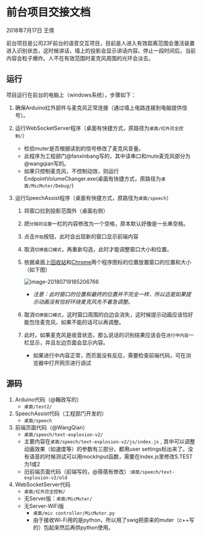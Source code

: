 # 前台项目交接文档

2018年7月17日 王倩

前台项目是公司23F前台的语音交互项目，目前是人进入有效距离范围会激活装置进入识别状态，这时候讲话，墙上的投影会显示讲话内容。停止一段时间后，当前内容会粒子爆炸。人不在有效范围时麦克风周围的光环会淡去。

## 运行

项目运行在前台的电脑上（windows系统），步骤如下：

1. 确保Arduino红外部件与麦克风正常连接（通过墙上电路连接到电脑提供信号）。

2. 运行WebSocketServer程序（桌面有快捷方式，原路径为`桌面/红外完全控制/`）

   - 检验muter是否根据读到的信号修改了麦克风音量。
   - 此程序为工程部门@fanxinbang写的，其中读串口和mute麦克风部分为@wangqian写的。
   - 如果只控制麦克风，不控制动效，则运行EndpointVolumeChanger.exe(桌面有快捷方式，原路径为`桌面/MicMuter/Debug/`)

3. 运行SpeechAssist程序（桌面有快捷方式，原路径为`桌面/speech`）
   1. 将窗口拉到投影范围外（桌面右侧）

   2. 把`分隔符设置`一栏的内容修改为一个空格，原本默认好像是一长串空格。

   3. 点击`开始`按钮，此时会出现新的窗口显示前端内容

   4. 取消`切换窗口模式`，再重新勾选，此时才能调整窗口大小和位置。

   5. 依据桌面上<u>回收站</u>和<u>Chrome</u>两个程序图标的位置放置窗口的位置和大小（如下图）

      ![image-20180719185206766](/var/folders/04/16pl3v8j05d7pdkz7xc_959r0000gp/T/abnerworks.Typora/image-20180719185206766.png)

      - *注意：此时窗口的位置和最终的位置并不完全一样，所以这是如果提示动画没有恰好环绕麦克风先不着急调整。*

   6. 取消`切换窗口模式`，这时窗口周围的白边会消失，这时候提示动画应该恰好能包住麦克风，如果不能的话可以再调整。

   7. 此时，如果麦克风是收音状态，那么说话的识别结果应该会在`进行中内容`一栏显示，并且左边页面会显示内容。
      - 如果进行中内容正常，而页面没有反应，需要检查前端代码，可在浏览器中打开网页进行调试



## 源码

1. Arduino代码（@翰政写的）
   - `桌面/test2/`
2. SpeechAssist代码（工程部门开发的）
   - `桌面/speech`
3. 前端页面代码（@WangQian）
   - `桌面/speech/text-explosion-v2/`
   - 主要内容在`桌面/speech/text-explosion-v2/js/index.js` , 其中可以调整动画效果（如速度等）的参数有三部分，都用user settings标出来了。没有语音的时候测试可以用mockInput函数，需要在index.js里修改S.TEST为1或2
   - 旧前端页面代码（前端写的，@蓓蓓有修改）:`桌面/speech/text-explosion-v2/old`
4. WebSocketServer代码
   - `桌面/红外完全控制/`
   - 无Server版：`桌面/MicMuter/`
   - 无Server-WiFi版
      - `桌面/mic controller/MicMuter.py`
      - 由于接收Wi-Fi用的是python，所以用了swig把原来的muter（c++写的）包起来然后再供python使用。